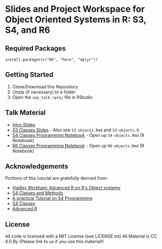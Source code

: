 # Slides and Project Workspace for Object Oriented Systems in R: S3, S4, and R6

## Required Packages

```
install.packages(c("R6", "here", "dplyr"))
```
## Getting Started

1. Clone/Download this Repository
2. Unzip (if necessary) to a folder
3. Open the `oop_talk.rproj` file in RStudio


## Talk Material

- [Intro Slides](http://laderast.github.io/oop_talk/)
- [S3 Classes Slides](https://scotttalks.info/rs3/) - Also see `S3-objects.Rmd` and `S3-objects.R`
- [S4 Classes Programming Notebook](http://laderast.github.io/oop_talk/S4-objects.nb.html) - Open up `S4-objects.Rmd` (R Notebook)
- [R6 Classes Programming Notebook](http://laderast.github.io/oop_talk/R6-objects.nb.html) - Open up `R6-objects.Rmd` (R Notebook)

## Acknowledgements

Portions of this tutorial are gratefully derived from: 

- [Hadley Wickham: Advanced R on R's Object systems](http://adv-r.had.co.nz/OO-essentials.html)
- [S4 Classes and Methods](https://kasperdanielhansen.github.io/genbioconductor/html/R_S4.html)
- [A practical Tutorial on S4 Programming](https://www.bioconductor.org/help/course-materials/2013/CSAMA2013/friday/afternoon/S4-tutorial.pdf)
- [S4 Classes](https://www.cyclismo.org/tutorial/R/s4Classes.html)
- [Advanced R](https://adv-r.hadley.nz/)

## License

All code is licensed with a MIT License (see LICENSE.txt)
All Material is CC 4.0 By (Please link to us if you use this material!)
